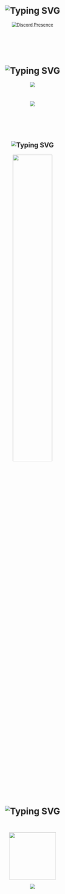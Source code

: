 <!-- 🎯 Discord Presence -->
<h1 align="center">
  <img src="https://readme-typing-svg.herokuapp.com?font=Pacifico&pause=1000&color=326EFF&background=69FF2000&center=true&vCenter=true&repeat=false&width=435&lines=Discord" alt="Typing SVG" />
</h1>
<p align="center">
  <a href="https://discord.com/users/222051092131741707">
    <img src="https://lanyard.cnrad.dev/api/222051092131741707?theme=dark" alt="Discord Presence" />
  </a>
</p>
<br><br><br><br>
<!-- 💻 Languages -->
<h1 align="center">
  <img src="https://readme-typing-svg.herokuapp.com?font=Pacifico&pause=1000&color=a1f9ff&background=69FF2000&center=true&vCenter=true&repeat=false&width=435&lines=Languages" alt="Typing SVG" />
</h1>
<!-- 🌐 Web & Programming Languages -->
<p align="center">
  <img src="https://skillicons.dev/icons?i=html,css,js,nodejs,php,mongo,cs&theme=dark" />
</p>
<br>
<!-- 🛠️ Tools, IDEs, Platforms -->
<p align="center">
  <img src="https://skillicons.dev/icons?i=dotnet,vscode,visualstudio,gitlab,powershell,stackoverflow,unrealengine&theme=dark" />
</p>
<br><br><br><br>
<!-- 📈 Profile View Counter -->
<h2 align="center">
  <img src="https://readme-typing-svg.herokuapp.com?font=Pacifico&pause=1000&color=F0FF32&background=69FF2000&center=true&repeat=false&vCenter=true&width=435&lines=Profile" alt="Typing SVG" />
</h2>
<p align="center">
  <img src="https://count.getloli.com/@zweinedit?name=zweinedit&theme=booru-lewd&padding=7&offset=0&align=center&scale=1&pixelated=1&darkmode=auto" width="50%" />
</p>
<br><br><br><br>
<!-- 📊 GitHub Stats -->
<h1 align="center">
  <img src="https://readme-typing-svg.herokuapp.com?font=Pacifico&pause=1000&color=f0f0f0&background=69FF2000&center=true&vCenter=true&repeat=false&width=435&lines=+Github+Stat" alt="Typing SVG" />
</h1>
<br>
<p align="center">
  <img src="https://github-readme-stats.vercel.app/api?username=zweinyx&count_private=true&show_icons=true&theme=midnight-purple&hide_border=true" height="150px" />
</p>
<p align="center">
<img src="https://github-readme-stats.vercel.app/api/top-langs?username=zweinyx&layout=compact&theme=midnight-purple&hide_border=true&cache_seconds=60" />
</p>
